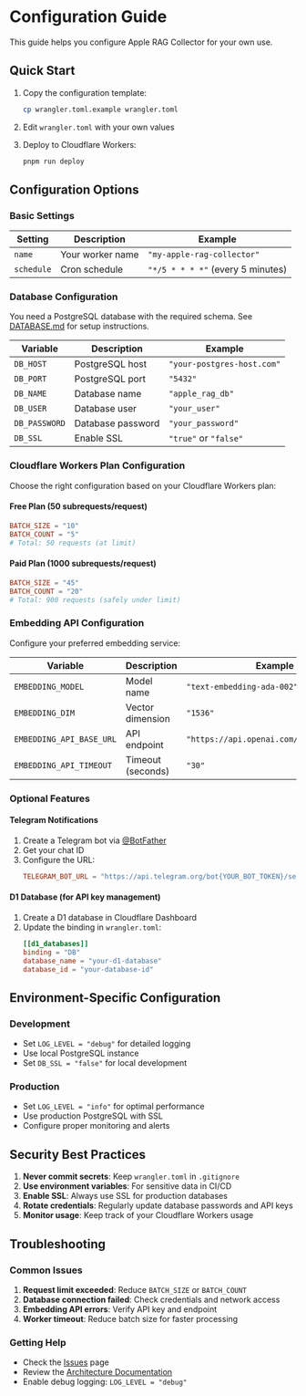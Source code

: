 # Configuration Guide

This guide helps you configure Apple RAG Collector for your own use.

## Quick Start

1. Copy the configuration template:
   ```bash
   cp wrangler.toml.example wrangler.toml
   ```

2. Edit `wrangler.toml` with your own values
3. Deploy to Cloudflare Workers:
   ```bash
   pnpm run deploy
   ```

## Configuration Options

### Basic Settings

| Setting | Description | Example |
|---------|-------------|---------|
| `name` | Your worker name | `"my-apple-rag-collector"` |
| `schedule` | Cron schedule | `"*/5 * * * *"` (every 5 minutes) |

### Database Configuration

You need a PostgreSQL database with the required schema. See [DATABASE.md](DATABASE.md) for setup instructions.

| Variable | Description | Example |
|----------|-------------|---------|
| `DB_HOST` | PostgreSQL host | `"your-postgres-host.com"` |
| `DB_PORT` | PostgreSQL port | `"5432"` |
| `DB_NAME` | Database name | `"apple_rag_db"` |
| `DB_USER` | Database user | `"your_user"` |
| `DB_PASSWORD` | Database password | `"your_password"` |
| `DB_SSL` | Enable SSL | `"true"` or `"false"` |

### Cloudflare Workers Plan Configuration

Choose the right configuration based on your Cloudflare Workers plan:

#### Free Plan (50 subrequests/request)
```toml
BATCH_SIZE = "10"
BATCH_COUNT = "5"
# Total: 50 requests (at limit)
```

#### Paid Plan (1000 subrequests/request)  
```toml
BATCH_SIZE = "45"
BATCH_COUNT = "20"
# Total: 900 requests (safely under limit)
```

### Embedding API Configuration

Configure your preferred embedding service:

| Variable | Description | Example |
|----------|-------------|---------|
| `EMBEDDING_MODEL` | Model name | `"text-embedding-ada-002"` |
| `EMBEDDING_DIM` | Vector dimension | `"1536"` |
| `EMBEDDING_API_BASE_URL` | API endpoint | `"https://api.openai.com/v1/embeddings"` |
| `EMBEDDING_API_TIMEOUT` | Timeout (seconds) | `"30"` |

### Optional Features

#### Telegram Notifications
1. Create a Telegram bot via [@BotFather](https://t.me/botfather)
2. Get your chat ID
3. Configure the URL:
   ```toml
   TELEGRAM_BOT_URL = "https://api.telegram.org/bot{YOUR_BOT_TOKEN}/sendMessage?chat_id={YOUR_CHAT_ID}"
   ```

#### D1 Database (for API key management)
1. Create a D1 database in Cloudflare Dashboard
2. Update the binding in `wrangler.toml`:
   ```toml
   [[d1_databases]]
   binding = "DB"
   database_name = "your-d1-database"
   database_id = "your-database-id"
   ```

## Environment-Specific Configuration

### Development
- Set `LOG_LEVEL = "debug"` for detailed logging
- Use local PostgreSQL instance
- Set `DB_SSL = "false"` for local development

### Production
- Set `LOG_LEVEL = "info"` for optimal performance
- Use production PostgreSQL with SSL
- Configure proper monitoring and alerts

## Security Best Practices

1. **Never commit secrets**: Keep `wrangler.toml` in `.gitignore`
2. **Use environment variables**: For sensitive data in CI/CD
3. **Enable SSL**: Always use SSL for production databases
4. **Rotate credentials**: Regularly update database passwords and API keys
5. **Monitor usage**: Keep track of your Cloudflare Workers usage

## Troubleshooting

### Common Issues

1. **Request limit exceeded**: Reduce `BATCH_SIZE` or `BATCH_COUNT`
2. **Database connection failed**: Check credentials and network access
3. **Embedding API errors**: Verify API key and endpoint
4. **Worker timeout**: Reduce batch size for faster processing

### Getting Help

- Check the [Issues](https://github.com/your-repo/issues) page
- Review the [Architecture Documentation](ARCHITECTURE.md)
- Enable debug logging: `LOG_LEVEL = "debug"`
